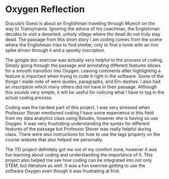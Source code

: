 # Oxygen Reflection

Dracula’s Guest is about an Englishman traveling through Munich on the way to Transylvania. Ignoring the advice of his coachman, the Englishman decides to visit a deserted, unholy village where the dead do not truly stay dead. The passage from this short story I am coding comes from the scene where the Englishman tries to find shelter, only to find a tomb with an iron spike driven through it and a spooky inscription.

The google doc exercise was actually very helpful to the process of coding. Simply going through the passage and annotating different features allows for a smooth transition into Oxygen. Leaving comments after highlighting a feature is important when trying to code it right in the software. Some of the things I made note of were quotes, paragraphs, and Em-dashes. I also had an inscription which many others did not have in their passage. Although this sounds very simple, it will be useful for noticing what I have to tag in the actual coding process.

Coding was the hardest part of this project. I was very stressed when Professor Stover mentioned coding.I  have some experience in this field from my data analytics class using Rstudio, however she is having us use Oxygen. It was very frustrating understanding the syntax for different features of the passage but Professor Stover was really helpful during class. There were also instructions for how to use the tags properly on the course website that also helped me personally.

The TEI project definitely got me out of my comfort zone, however it was fun learning about coding and understanding the importance of it. This project also helped me see how coding can be integrated into not only STEM, but literature as well. It was a fun exercise getting to use the software Oxygen even though it was frustrating at first.
